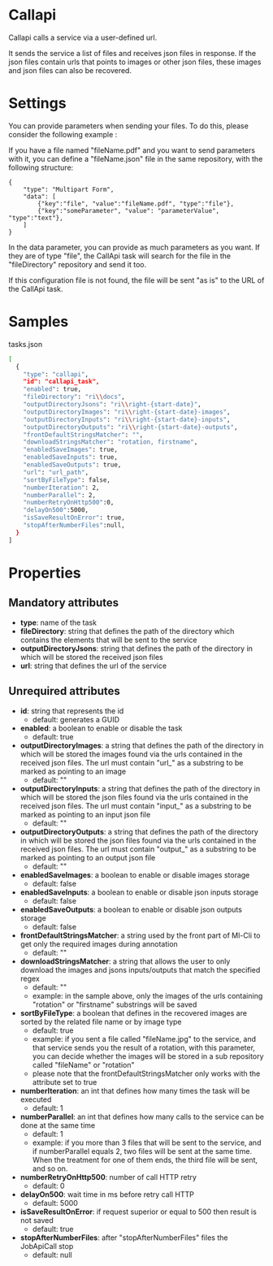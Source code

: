 # Callapi

Callapi calls a service via a user-defined url.

It sends the service a list of files and receives json files in response. If the json files contain urls that points to images or other json files, these images and json files can also be recovered.

# Settings

You can provide parameters when sending your files.
To do this, please consider the following example :

If you have a file named "fileName.pdf" and you want to send parameters with it, you can define a "fileName.json" file in the same repository, with the following structure:
```
{
	"type": "Multipart Form",
	"data": [
		{"key":"file", "value":"fileName.pdf", "type":"file"},
		{"key":"someParameter", "value": "parameterValue", "type":"text"},
	]
}
```
In the data parameter, you can provide as much parameters as you want. If they are of type "file", the CallApi task will search for the file in the "fileDirectory" repository and send it too.

If this configuration file is not found, the file will be sent "as is" to the URL of the CallApi task.

# Samples

tasks.json 
```sh
[
  {
    "type": "callapi",
    "id": "callapi_task",
    "enabled": true,
    "fileDirectory": "ri\\docs",
    "outputDirectoryJsons": "ri\\right-{start-date}",
    "outputDirectoryImages": "ri\\right-{start-date}-images",
    "outputDirectoryInputs": "ri\\right-{start-date}-inputs",
    "outputDirectoryOutputs": "ri\\right-{start-date}-outputs",
    "frontDefaultStringsMatcher": "",
    "downloadStringsMatcher": "rotation, firstname",
    "enabledSaveImages": true,
    "enabledSaveInputs": true,
    "enabledSaveOutputs": true,
    "url": "url_path",
    "sortByFileType": false,
    "numberIteration": 2,
    "numberParallel": 2,
    "numberRetryOnHttp500":0,
    "delayOn500":5000,
    "isSaveResultOnError": true,
    "stopAfterNumberFiles":null,
  }
] 
```


# Properties

## Mandatory attributes
- **type**: name of the task
- **fileDirectory**: string that defines the path of the directory which contains the elements that will be sent to the service
- **outputDirectoryJsons**: string that defines the path of the directory in which will be stored the received json files
- **url**: string that defines the url of the service


## Unrequired attributes
- **id**: string that represents the id
    - default: generates a GUID
- **enabled**: a boolean to enable or disable the task
    - default: true
- **outputDirectoryImages**: a string that defines the path of the directory in which will be stored the images found via the urls contained in the received json files. The url must contain "url_" as a substring to be marked as pointing to an image
    - default: ""
- **outputDirectoryInputs**: a string that defines the path of the directory in which will be stored the json files found via the urls contained in the received json files. The url must contain "input_" as a substring to be marked as pointing to an input json file
    - default: ""
- **outputDirectoryOutputs**: a string that defines the path of the directory in which will be stored the json files found via the urls contained in the received json files. The url must contain "output_" as a substring to be marked as pointing to an output json file
    - default: ""
- **enabledSaveImages**: a boolean to enable or disable images storage
    - default: false
- **enabledSaveInputs**: a boolean to enable or disable json inputs storage
    - default: false
- **enabledSaveOutputs**: a boolean to enable or disable json outputs storage
    - default: false
- **frontDefaultStringsMatcher**: a string used by the front part of Ml-Cli to get only the required images during annotation
    - default: ""
- **downloadStringsMatcher**: a string that allows the user to only download the images and jsons inputs/outputs that match the specified regex
    - default: ""
    - example: in the sample above, only the images of the urls containing "rotation" or "firstname" substrings will be saved
- **sortByFileType**: a boolean that defines in the recovered images are sorted by the related file name or by image type
    - default: true
    - example: if you sent a file called "fileName.jpg" to the service, and that service sends you the result of a rotation, with this parameter, you can decide whether the images will be stored in a sub repository called "fileName" or "rotation"
    - please note that the frontDefaultStringsMatcher only works with the attribute set to true
- **numberIteration**: an int that defines how many times the task will be executed
    - default: 1
- **numberParallel**: an int that defines how many calls to the service can be done at the same time
    - default: 1
    - example: if you more than 3 files that will be sent to the service, and if numberParallel equals 2, two files will be sent at the same time. When the treatment for one of them ends, the third file will be sent, and so on.
- **numberRetryOnHttp500**: number of call HTTP retry
  - default: 0
- **delayOn500**: wait time in ms before retry call HTTP
  - default: 5000
- **isSaveResultOnError**: if request superior or equal to 500 then result is not saved
  - default: true
- **stopAfterNumberFiles**: after "stopAfterNumberFiles" files the JobApiCall stop
  - default: null